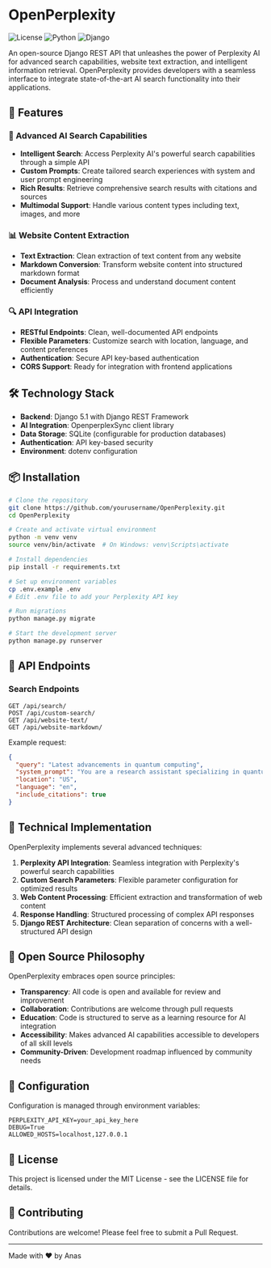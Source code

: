 # OpenPerplexity

![License](https://img.shields.io/badge/license-MIT-blue.svg)
![Python](https://img.shields.io/badge/python-3.10+-blue.svg)
![Django](https://img.shields.io/badge/django-5.1.3-green.svg)

An open-source Django REST API that unleashes the power of Perplexity AI for advanced search capabilities, website text extraction, and intelligent information retrieval. OpenPerplexity provides developers with a seamless interface to integrate state-of-the-art AI search functionality into their applications.

## 🚀 Features

### 🤖 Advanced AI Search Capabilities
- **Intelligent Search**: Access Perplexity AI's powerful search capabilities through a simple API
- **Custom Prompts**: Create tailored search experiences with system and user prompt engineering
- **Rich Results**: Retrieve comprehensive search results with citations and sources
- **Multimodal Support**: Handle various content types including text, images, and more

### 📊 Website Content Extraction
- **Text Extraction**: Clean extraction of text content from any website
- **Markdown Conversion**: Transform website content into structured markdown format
- **Document Analysis**: Process and understand document content efficiently

### 🔍 API Integration
- **RESTful Endpoints**: Clean, well-documented API endpoints
- **Flexible Parameters**: Customize search with location, language, and content preferences
- **Authentication**: Secure API key-based authentication
- **CORS Support**: Ready for integration with frontend applications

## 🛠️ Technology Stack

- **Backend**: Django 5.1 with Django REST Framework
- **AI Integration**: OpenperplexSync client library
- **Data Storage**: SQLite (configurable for production databases)
- **Authentication**: API key-based security
- **Environment**: dotenv configuration

## 📦 Installation

```bash
# Clone the repository
git clone https://github.com/yourusername/OpenPerplexity.git
cd OpenPerplexity

# Create and activate virtual environment
python -m venv venv
source venv/bin/activate  # On Windows: venv\Scripts\activate

# Install dependencies
pip install -r requirements.txt

# Set up environment variables
cp .env.example .env
# Edit .env file to add your Perplexity API key

# Run migrations
python manage.py migrate

# Start the development server
python manage.py runserver
```

## 🔌 API Endpoints

### Search Endpoints

```
GET /api/search/
POST /api/custom-search/
GET /api/website-text/
GET /api/website-markdown/
```

Example request:
```json
{
  "query": "Latest advancements in quantum computing",
  "system_prompt": "You are a research assistant specializing in quantum physics",
  "location": "US",
  "language": "en",
  "include_citations": true
}
```

## 🧠 Technical Implementation

OpenPerplexity implements several advanced techniques:

1. **Perplexity API Integration**: Seamless integration with Perplexity's powerful search capabilities
2. **Custom Search Parameters**: Flexible parameter configuration for optimized results
3. **Web Content Processing**: Efficient extraction and transformation of web content
4. **Response Handling**: Structured processing of complex API responses
5. **Django REST Architecture**: Clean separation of concerns with a well-structured API design

## 📖 Open Source Philosophy

OpenPerplexity embraces open source principles:

- **Transparency**: All code is open and available for review and improvement
- **Collaboration**: Contributions are welcome through pull requests
- **Education**: Code is structured to serve as a learning resource for AI integration
- **Accessibility**: Makes advanced AI capabilities accessible to developers of all skill levels
- **Community-Driven**: Development roadmap influenced by community needs

## 🔧 Configuration

Configuration is managed through environment variables:

```
PERPLEXITY_API_KEY=your_api_key_here
DEBUG=True
ALLOWED_HOSTS=localhost,127.0.0.1
```

## 📄 License

This project is licensed under the MIT License - see the LICENSE file for details.

## 🤝 Contributing

Contributions are welcome! Please feel free to submit a Pull Request.

---

Made with ❤️ by Anas